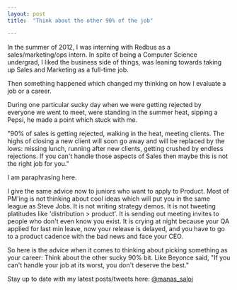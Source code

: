 ```yaml
---
layout: post
title:  "Think about the other 90% of the job"

---
```


In the summer of 2012, I was interning with Redbus as a sales/marketing/ops intern. In spite of being a Computer Science undergrad, I liked the business side of things, was leaning towards taking up Sales and Marketing as a full-time job.

Then something happened which changed my thinking on how I evaluate a job or a career.

During one particular sucky day when we were getting rejected by everyone we went to meet, were standing in the summer heat, sipping a Pepsi, he made a point which stuck with me.

"90% of sales is getting rejected, walking in the heat, meeting clients. The highs of closing a new client will soon go away and will be replaced by the lows: missing lunch, running after new clients, getting crushed by endless rejections. If you can't handle those aspects of Sales then maybe this is not the right job for you."

I am paraphrasing here.

I give the same advice now to juniors who want to apply to Product. Most of PM'ing is not thinking about cool ideas which will put you in the same league as Steve Jobs. It is not writing strategy demos. It is not tweeting platitudes like 'distribution > product'. It is sending out meeting invites to people who don't even know you exist. It is crying at night because your QA applied for last min leave, now your release is delayed, and you have to go to a product cadence with the bad news and face your CEO.

So here is the advice when it comes to thinking about picking something as your career: Think about the other sucky 90% bit. Like Beyonce said, "If you can't handle your job at its worst, you don't deserve the best."

Stay up to date with my latest posts/tweets here: [@manas_saloi](http://twitter.com/manas_saloi)
